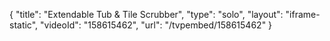 {
    "title": "Extendable Tub & Tile Scrubber",
    "type": "solo",
    "layout": "iframe-static",
    "videoId": "158615462",
    "url": "\/tvpembed\/158615462"
}